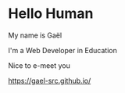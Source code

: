 # Hello Human

My name is Gaël

I'm a Web Developer in Education

Nice to e-meet you

https://gael-src.github.io/
